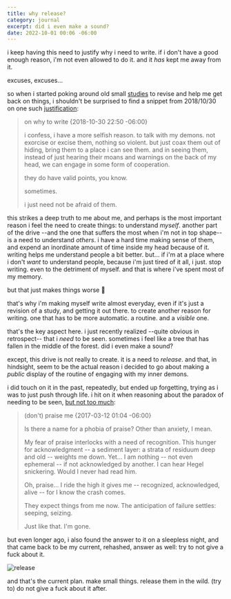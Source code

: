```yaml
---
title: why release?
category: journal
excerpt: did i even make a sound?
date: 2022-10-01 00:06 -06:00
---
```


i keep having this need to justify why i need to write.
if i don't have a good enough reason, i'm not even allowed to do it.
and it *has* kept me away from it.

excuses, excuses...

so when i started poking around old small [studies](/studies) to revise and help me get back on things, i shouldn't be surprised to find a snippet from 2018/10/30 on one such [justification](/poetry/2018-10-30-on-why-to-write):

> on why to write {2018-10-30 22:50 -06:00}
> 
> i confess, i have a more selfish reason.
> to talk with my demons.
> not exorcise or excise them, nothing so violent.
> but just coax them out of hiding, bring them to a place i can see them.
> and in seeing them, instead of just hearing their moans and warnings on the back of my head, we can engage in some form of cooperation.
> 
> they do have valid points, you know.
> 
> sometimes.
> 
> i just need not be afraid of them.

this strikes a deep truth to me about me, and perhaps is the most important reason i feel the need to create things: to understand *myself*.
another part of the drive --and the one that suffers the most when i'm not in top shape-- is a need to understand *others*.
i have a hard time making sense of them, and expend an inordinate amount of time inside my head because of it.
writing helps me understand people a bit better.
but...
if i'm at a place where i don't *want* to understand people, because i'm just tired of it all, i just.
stop writing.
even to the detriment of myself.
and that is where i've spent most of my memory.

but that just makes things worse 🤷

that's why i'm making myself write almost everyday, even if it's just a revision of a study, and getting it out there.
to create another reason for writing.
one that has to be more automatic.
a routine.
and a *visible* one.

that's the key aspect here.
i just recently realized --quite obvious in retrospect-- that i *need* to be seen.
sometimes i feel like a tree that has fallen in the middle of the forest.
did i even make a sound?

except, this drive is not really to create.
it is a need to *release*.
and that, in hindsight, seem to be the actual reason i decided to go about making a *public* display of the routine of engaging with my inner demons.

i did touch on it in the past, repeatedly, but ended up forgetting, trying as i was to just push through life. i hit on it when reasoning about the paradox of needing to be seen, [but not too much](/poetry/2017-03-12-dont-praise-me):

> (don't) praise me {2017-03-12 01:04 -06:00}
>
> Is there a name for a phobia of praise?
> Other than anxiety, I mean.
> 
> My fear of praise interlocks with a need of recognition.
> This hunger for acknowledgment -- a sediment layer: a strata of residuum deep and old -- weights me down.
> Yet... 
> I am nothing -- not even ephemeral -- if not acknowledged by another.
> I can hear Hegel snickering.
> Would I never had read him.
> 
> Oh, praise...
> I ride the high it gives me -- recognized, acknowledged, alive -- for I know the crash comes.
> 
> They expect things from me now.
> The anticipation of failure settles: seeping, seizing.
> 
> Just like that.
> I'm gone.

but even longer ago, i also found the answer to it on a sleepless night, and that came back to be my current, rehashed, answer as well: try to not give a fuck about it.

![release](/assets/20131219-drawfocusrelease.png)

and that's the current plan.
make small things.
release them in the wild.
(try to) do not give a fuck about it after.
